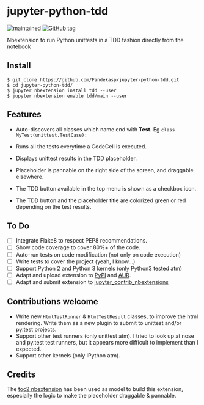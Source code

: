 # jupyter-python-tdd

![maintained](https://img.shields.io/maintenance/yes/2017.svg)
[![GitHub tag](https://img.shields.io/github/tag/Fandekasp/jupyter-python-tdd.svg?maxAge=3600&label=Github)](https://github.com/Fandekasp/jupyter-python-tdd)

Nbextension to run Python unittests in a TDD fashion directly from the notebook


## Install

    $ git clone https://github.com/Fandekasp/jupyter-python-tdd.git
    $ cd jupyter-python-tdd/
    $ jupyter nbextension install tdd --user
    $ jupyter nbextension enable tdd/main --user


## Features

* Auto-discovers all classes which name end with **Test**. Eg `class MyTest(unittest.TestCase):`

* Runs all the tests everytime a CodeCell is executed.
* Displays unittest results in the TDD placeholder.
* Placeholder is pannable on the right side of the screen, and draggable elsewhere.
* The TDD button available in the top menu is shown as a checkbox icon.
* The TDD button and the placeholder title are colorized green or red depending on the test results.


## To Do
- [ ] Integrate Flake8 to respect PEP8 recommendations.
- [ ] Show code coverage to cover 80%+ of the code.
- [ ] Auto-run tests on code modification (not only on code execution)
- [ ] Write tests to cover the project (yeah, I know...)
- [ ] Support Python 2 and Python 3 kernels (only Python3 tested atm)
- [ ] Adapt and upload extension to [PyPI](https://pypi.python.org/pypi) and [AUR](https://aur.archlinux.org/).
- [ ] Adapt and submit extension to [jupyter_contrib_nbextensions](https://github.com/ipython-contrib/jupyter_contrib_nbextensions)

## Contributions welcome
* Write new `HtmlTestRunner` & `HtmlTestResult` classes, to improve the html rendering.
  Write them as a new plugin to submit to unittest and/or py.test projects.
* Support other test runners (only unittest atm). I tried to look up at nose and
  py.test test runners, but it appears more difficult to implement than I expected.
* Support other kernels (only IPython atm).


## Credits

The [toc2 nbextension](https://github.com/ipython-contrib/jupyter_contrib_nbextensions/tree/master/src/jupyter_contrib_nbextensions/nbextensions/toc2)
has been used as model to build this extension, especially the logic to make the placeholder draggable & pannable.
